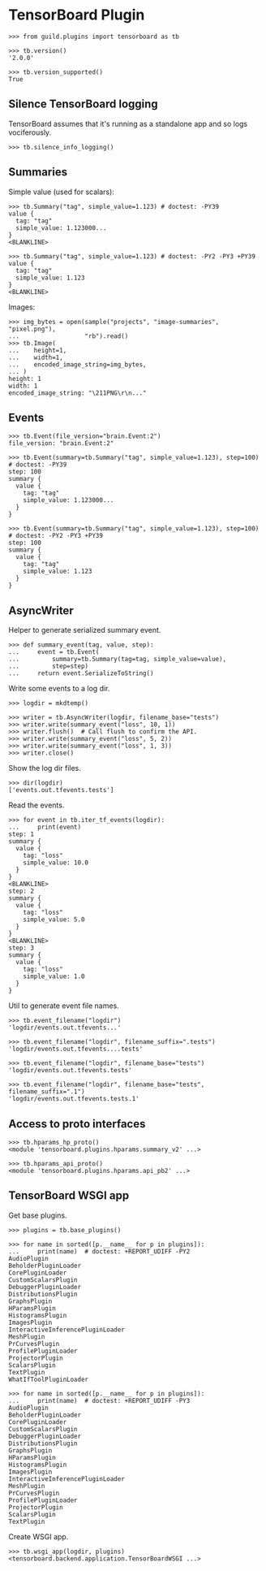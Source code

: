 # TensorBoard Plugin

    >>> from guild.plugins import tensorboard as tb

    >>> tb.version()
    '2.0.0'

    >>> tb.version_supported()
    True

## Silence TensorBoard logging

TensorBoard assumes that it's running as a standalone app and so logs
vociferously.

    >>> tb.silence_info_logging()

## Summaries

Simple value (used for scalars):

    >>> tb.Summary("tag", simple_value=1.123) # doctest: -PY39
    value {
      tag: "tag"
      simple_value: 1.123000...
    }
    <BLANKLINE>

    >>> tb.Summary("tag", simple_value=1.123) # doctest: -PY2 -PY3 +PY39
    value {
      tag: "tag"
      simple_value: 1.123
    }
    <BLANKLINE>

Images:

    >>> img_bytes = open(sample("projects", "image-summaries", "pixel.png"),
    ...                  "rb").read()
    >>> tb.Image(
    ...    height=1,
    ...    width=1,
    ...    encoded_image_string=img_bytes,
    ... )
    height: 1
    width: 1
    encoded_image_string: "\211PNG\r\n..."


## Events

    >>> tb.Event(file_version="brain.Event:2")
    file_version: "brain.Event:2"

    >>> tb.Event(summary=tb.Summary("tag", simple_value=1.123), step=100) # doctest: -PY39
    step: 100
    summary {
      value {
        tag: "tag"
        simple_value: 1.123000...
      }
    }

    >>> tb.Event(summary=tb.Summary("tag", simple_value=1.123), step=100) # doctest: -PY2 -PY3 +PY39
    step: 100
    summary {
      value {
        tag: "tag"
        simple_value: 1.123
      }
    }

## AsyncWriter

Helper to generate serialized summary event.

    >>> def summary_event(tag, value, step):
    ...     event = tb.Event(
    ...         summary=tb.Summary(tag=tag, simple_value=value),
    ...         step=step)
    ...     return event.SerializeToString()

Write some events to a log dir.

    >>> logdir = mkdtemp()

    >>> writer = tb.AsyncWriter(logdir, filename_base="tests")
    >>> writer.write(summary_event("loss", 10, 1))
    >>> writer.flush()  # Call flush to confirm the API.
    >>> writer.write(summary_event("loss", 5, 2))
    >>> writer.write(summary_event("loss", 1, 3))
    >>> writer.close()

Show the log dir files.

    >>> dir(logdir)
    ['events.out.tfevents.tests']

Read the events.

    >>> for event in tb.iter_tf_events(logdir):
    ...     print(event)
    step: 1
    summary {
      value {
        tag: "loss"
        simple_value: 10.0
      }
    }
    <BLANKLINE>
    step: 2
    summary {
      value {
        tag: "loss"
        simple_value: 5.0
      }
    }
    <BLANKLINE>
    step: 3
    summary {
      value {
        tag: "loss"
        simple_value: 1.0
      }
    }

Util to generate event file names.

    >>> tb.event_filename("logdir")
    'logdir/events.out.tfevents...'

    >>> tb.event_filename("logdir", filename_suffix=".tests")
    'logdir/events.out.tfevents....tests'

    >>> tb.event_filename("logdir", filename_base="tests")
    'logdir/events.out.tfevents.tests'

    >>> tb.event_filename("logdir", filename_base="tests", filename_suffix=".1")
    'logdir/events.out.tfevents.tests.1'

## Access to proto interfaces

    >>> tb.hparams_hp_proto()
    <module 'tensorboard.plugins.hparams.summary_v2' ...>

    >>> tb.hparams_api_proto()
    <module 'tensorboard.plugins.hparams.api_pb2' ...>

## TensorBoard WSGI app

Get base plugins.

    >>> plugins = tb.base_plugins()

    >>> for name in sorted([p.__name__ for p in plugins]):
    ...     print(name)  # doctest: +REPORT_UDIFF -PY2
    AudioPlugin
    BeholderPluginLoader
    CorePluginLoader
    CustomScalarsPlugin
    DebuggerPluginLoader
    DistributionsPlugin
    GraphsPlugin
    HParamsPlugin
    HistogramsPlugin
    ImagesPlugin
    InteractiveInferencePluginLoader
    MeshPlugin
    PrCurvesPlugin
    ProfilePluginLoader
    ProjectorPlugin
    ScalarsPlugin
    TextPlugin
    WhatIfToolPluginLoader

    >>> for name in sorted([p.__name__ for p in plugins]):
    ...     print(name)  # doctest: +REPORT_UDIFF -PY3
    AudioPlugin
    BeholderPluginLoader
    CorePluginLoader
    CustomScalarsPlugin
    DebuggerPluginLoader
    DistributionsPlugin
    GraphsPlugin
    HParamsPlugin
    HistogramsPlugin
    ImagesPlugin
    InteractiveInferencePluginLoader
    MeshPlugin
    PrCurvesPlugin
    ProfilePluginLoader
    ProjectorPlugin
    ScalarsPlugin
    TextPlugin

Create WSGI app.

    >>> tb.wsgi_app(logdir, plugins)
    <tensorboard.backend.application.TensorBoardWSGI ...>
